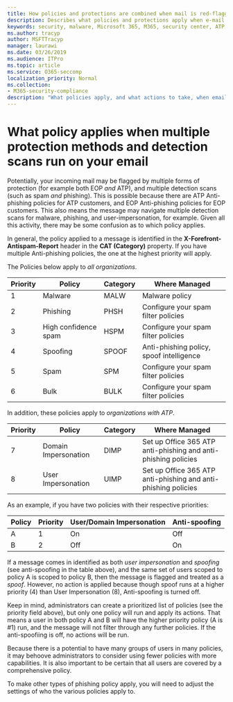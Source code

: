 ```yaml
---
title: How policies and protections are combined when mail is red-flagged
description: Describes what policies and protections apply when e-mail encounters multiple protections and is scanned by multiple forms of detection.
keywords: security, malware, Microsoft 365, M365, security center, ATP, Windows Defender ATP, Office 365 ATP, Azure ATP
ms.author: tracyp
author: MSFTTracyp
manager: laurawi
ms.date: 03/26/2019
ms.audience: ITPro
ms.topic: article
ms.service: O365-seccomp
localization_priority: Normal
ms.collection:
- M365-security-compliance
description: "What policies apply, and what actions to take, when email is marked malware, spam, high confidence spam, phishing, and bulk by EOP, and/or ATP."
---
```


# What policy applies when multiple protection methods and detection scans run on your email

Potentially, your incoming mail may be flagged by multiple forms of protection (for example both EOP *and* ATP), and multiple detection scans (such as spam *and* phishing). This is possible because there are ATP Anti-phishing policies for ATP customers, and EOP Anti-phishing policies for EOP customers. This also means the message may navigate multiple detection scans for malware, phishing, and user-impersonation, for example. Given all this activity, there may be some confusion as to which policy applies.

In general, the policy applied to a message is identified in the **X-Forefront-Antispam-Report** header in the **CAT (Category)** property. If you have multiple Anti-phishing policies, the one at the highest priority will apply.

The Policies below apply to _all organizations_.

|Priority |Policy  |Category  |Where Managed |
|---------|---------|---------|---------|
|1     | Malware      | MALW      | Malware policy   |
|2     | Phishing     | PHSH     | Configure your spam filter policies     |
|3     | High confidence spam      | HSPM        | Configure your spam filter policies        |
|4     | Spoofing        | SPOOF        | Anti-phishing policy, spoof intelligence        |
|5     | Spam         | SPM         | Configure your spam filter policies         |
|6     | Bulk         | BULK        | Configure your spam filter policies         |

In addition, these policies apply to _organizations with ATP_.

|Priority |Policy  |Category  |Where Managed |
|---------|---------|---------|---------|
|7     | Domain Impersonation         | DIMP         | Set up Office 365 ATP anti-phishing and anti-phishing policies        |
|8     | User Impersonation        | UIMP         | Set up Office 365 ATP anti-phishing and anti-phishing policies         |

As an example, if you have two policies with their respective priorities:

|Policy  |Priority  |User/Domain Impersonation  |Anti-spoofing  |
|---------|---------|---------|---------|
|A     | 1        | On        |Off         |
|B     | 2        | Off        | On        |

If a message comes in identified as both _user impersonation_ and _spoofing_ (see anti-spoofing in the table above), and the same set of users scoped to policy A is scoped to policy B, then the message is flagged and treated as a _spoof_. However, no action is applied because though spoof runs at a higher priority (4) than User Impersonation (8), Anti-spoofing is turned off.

Keep in mind, administrators can create a prioritized list of policies (see the priority field above), but only one policy will run and apply its actions. That means a user in both policy A and B will have the higher priority policy (A is #1) run, and the message will not filter through any further policies. If the anti-spoofiing is off, no actions will be run.

Because there is a potential to have many groups of users in many policies, it may behoove administrators to consider using fewer policies with more capabilities. It is also important to be certain that all users are covered by a comprehensive policy.

To make other types of phishing policy apply, you will need to adjust the settings of who the various policies apply to.



